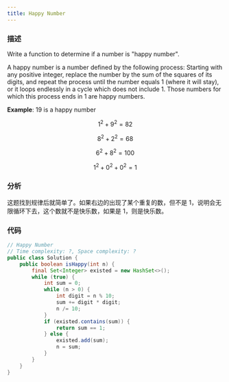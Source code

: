 ```yaml
---
title: Happy Number
---
```


### 描述

Write a function to determine if a number is "happy number".

A happy number is a number defined by the following process: Starting with any positive integer, replace the number by the sum of the squares of its digits, and repeat the process until the number equals 1 (where it will stay), or it loops endlessly in a cycle which does not include 1. Those numbers for which this process ends in 1 are happy numbers.

**Example**: 19 is a happy number

$$1^2 + 9^2 = 82$$

$$8^2 + 2^2 = 68$$

$$6^2 + 8^2 = 100$$

$$1^2 + 0^2 + 0^2 = 1$$

### 分析

这题找到规律后就简单了。如果右边的出现了某个重复的数，但不是 1，说明会无限循环下去，这个数就不是快乐数，如果是 1，则是快乐数。

### 代码

```java
// Happy Number
// Time complexity: ?, Space complexity: ?
public class Solution {
    public boolean isHappy(int n) {
        final Set<Integer> existed = new HashSet<>();
        while (true) {
            int sum = 0;
            while (n > 0) {
                int digit = n % 10;
                sum += digit * digit;
                n /= 10;
            }
            if (existed.contains(sum)) {
                return sum == 1;
            } else {
                existed.add(sum);
                n = sum;
            }
        }
    }
}
```
